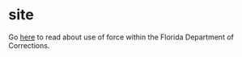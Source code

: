 # site



Go [here](https://github.com/travisajohnson/site/blob/master/useofforce.md) to read about use of force within the Florida Department of Corrections.
